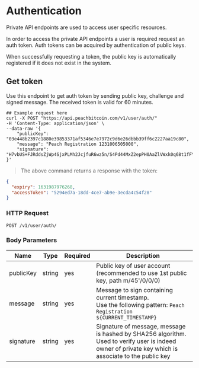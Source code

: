 
# Authentication

Private API endpoints are used to access user specific resources.

In order to access the private API endpoints a user is required request an auth token.
Auth tokens can be acquired by authentication of public keys.

When successfully requesting a token, the public key is automatically registered if it does not exist in the system.

## Get token

Use this endpoint to get auth token by sending public key, challenge and signed message.
The received token is valid for 60 minutes.


```shell
## Example request here
curl -X POST "https://api.peachbitcoin.com/v1/user/auth/"
-H 'Content-Type: application/json' \
--data-raw '{
    "publicKey": "03e448b2397c1880e39853371af5346e7e7972c9d6e26dbbb39ff6c2227aa19c80",
    "message": "Peach Registration 1231006505000",
    "signature": "H7vbUS+FJRddsZjWp4SjxPLMh2JcjfuR6wz5n/S4Pd44MxZ2epPH0AaZlVWxk0q68t1fFYdt5xruNok30I5c0Pg="
}'
```

> The above command returns a response with the token:

```json
{
  "expiry": 1631987976268,
  "accessToken": "5294ed7a-18dd-4ce7-ab9e-3ecda4c54f28"
}
```

### HTTP Request

`POST /v1/user/auth/`

### Body Parameters

Name | Type | Required | Description
--------- | ----------- | ----------- | -----------
publicKey | string | yes | Public key of user account (recommended to use 1st public key, path m/45'/0/0/0)
message | string | yes | Message to sign containing current timestamp. <br>Use the following pattern: `Peach Registration ${CURRENT_TIMESTAMP}`
signature | string | yes | Signature of message, message is hashed by SHA256 algorithm.<br/>Used to verify user is indeed owner of private key which is associate to the public key
